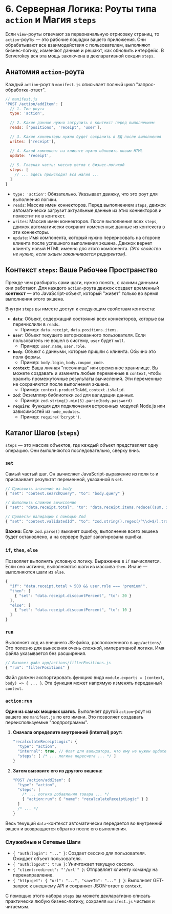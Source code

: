 # 6. Серверная Логика: Роуты типа `action` и Магия `steps`

Если `view`-роуты отвечают за первоначальную отрисовку страниц, то `action`-роуты — это рабочие лошадки вашего приложения. Они обрабатывают все взаимодействия с пользователем, выполняют бизнес-логику, изменяют данные и решают, как обновить интерфейс. В Serverokey вся эта мощь заключена в декларативной секции `steps`.

## Анатомия `action`-роута

Каждый `action`-роут в `manifest.js` описывает полный цикл "запрос-обработка-ответ".

```javascript
// manifest.js
'POST /action/addItem': {
  // 1. Тип роута
  type: 'action',

  // 2. Какие данные нужно загрузить в контекст перед выполнением
  reads: ['positions', 'receipt', 'user'],

  // 3. Какие коннекторы нужно будет сохранить в БД после выполнения
  writes: ['receipt'],

  // 4. Какой компонент на клиенте нужно обновить новым HTML
  update: 'receipt',
  
  // 5. Главная часть: массив шагов с бизнес-логикой
  steps: [
    // ... здесь происходит вся магия ...
  ]
}
```

*   `type: 'action'`: Обязательно. Указывает движку, что это роут для выполнения логики.
*   `reads`: Массив имен коннекторов. Перед выполнением `steps`, движок автоматически загрузит актуальные данные из этих коннекторов и поместит их в контекст.
*   `writes`: Массив имен коннекторов. После выполнения всех `steps`, движок автоматически сохранит измененные данные из контекста в эти коннекторы.
*   `update`: Имя компонента, который нужно перерисовать на стороне клиента после успешного выполнения экшена. Движок вернет клиенту новый HTML именно для этого компонента. *(Это свойство не нужно, если экшен заканчивается редиректом)*.

## Контекст `steps`: Ваше Рабочее Пространство

Прежде чем разбирать сами шаги, нужно понять, с какими данными они работают. Для каждого `action`-роута движок создает временный **контекст** — это JavaScript-объект, который "живет" только во время выполнения этого экшена.

Внутри `steps` вы имеете доступ к следующим свойствам контекста:

*   **`data`**: Объект, содержащий состояния всех коннекторов, которые вы перечислили в `reads`.
    *   Пример: `data.receipt`, `data.positions.items`.
*   **`user`**: Объект текущего авторизованного пользователя. Если пользователь не вошел в систему, `user` будет `null`.
    *   Пример: `user.name`, `user.role`.
*   **`body`**: Объект с данными, которые пришли с клиента. Обычно это поля формы.
    *   Пример: `body.login`, `body.coupon_code`.
*   **`context`**: Ваша личная "песочница" или временное хранилище. Вы можете создавать и изменять любые переменные в `context`, чтобы хранить промежуточные результаты вычислений. Эти переменные не сохраняются после выполнения экшена.
    *   Пример: `context.productToAdd`, `context.isValid`.
*   **`zod`**: Экземпляр библиотеки `zod` для валидации данных.
    *   Пример: `zod.string().min(5).parse(body.password)`
*   **`require`**: Функция для подключения встроенных модулей Node.js или зависимостей из `node_modules`.
    *   Пример: `require('bcrypt')`.

## Каталог Шагов (`steps`)

`steps` — это массив объектов, где каждый объект представляет одну операцию. Они выполняются последовательно, сверху вниз.

### `set`
Самый частый шаг. Он вычисляет JavaScript-выражение из поля `to` и присваивает результат переменной, указанной в `set`.

```javascript
// Присвоить значение из body
{ "set": "context.searchQuery", "to": "body.query" }

// Выполнить сложное вычисление
{ "set": "data.receipt.total", "to": "data.receipt.items.reduce((sum, item) => sum + item.price, 0)" }

// Провести валидацию с помощью Zod
{ "set": "context.validatedId", "to": "zod.string().regex(/^\\d+$/).transform(Number).parse(body.itemId)" }
```
**Важно:** Если `zod.parse()` выкинет ошибку, выполнение всего экшена будет остановлено, а на сервере будет залогирована ошибка.

### `if`, `then`, `else`
Позволяет выполнять условную логику. Выражение в `if` вычисляется. Если оно истинно, выполняются шаги из массива `then`. Иначе — выполняются шаги из `else`.

```javascript
{
  "if": "data.receipt.total > 500 && user.role === 'premium'",
  "then": [
    { "set": "data.receipt.discountPercent", "to": 20 }
  ],
  "else": [
    { "set": "data.receipt.discountPercent", "to": 10 }
  ]
}
```

### `run`
Выполняет код из внешнего JS-файла, расположенного в `app/actions/`. Это полезно для вынесения очень сложной, императивной логики. Имя файла указывается без расширения.

```javascript
// Вызовет файл app/actions/filterPositions.js
{ "run": "filterPositions" }
```
Файл должен экспортировать функцию вида `module.exports = (context, body) => { ... }`. Эта функция может напрямую изменять переданный `context`.

### `action:run`
**Один из самых мощных шагов.** Выполняет другой `action`-роут из вашего же `manifest.js` по его имени. Это позволяет создавать переиспользуемые "подпрограммы".

1.  **Сначала определите внутренний (internal) роут:**
    ```javascript
    "recalculateReceiptLogic": {
      "type": "action",
      "internal": true, // Флаг для валидатора, что ему не нужен update/redirect
      "steps": [ /* ... логика пересчета ... */ ]
    }
    ```
2.  **Затем вызовите его из другого экшена:**
    ```javascript
    "POST /action/addItem": {
      "type": "action",
      "steps": [
        /* ... логика добавления товара ... */
        { "action:run": { "name": "recalculateReceiptLogic" } }
      ]
      /* ... */
    }
    ```
Весь текущий `data`-контекст автоматически передается во внутренний экшен и возвращается обратно после его выполнения.

### Служебные и Сетевые Шаги

*   `{ "auth:login": "..." }`: Создает сессию для пользователя. Ожидает объект пользователя.
*   `{ "auth:logout": true }`: Уничтожает текущую сессию.
*   `{ "client:redirect": "'/url'" }`: Отправляет клиенту команду на перенаправление.
*   `{ "http:get": { "url": "...", "saveTo": "..." } }`: Выполняет GET-запрос к внешнему API и сохраняет JSON-ответ в `context`.

С помощью этого набора `steps` вы можете декларативно описать практически любую бизнес-логику, сохраняя `manifest.js` чистым и читаемым.